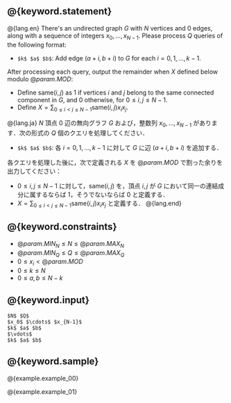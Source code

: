## @{keyword.statement}

@{lang.en}
There's an undirected graph $G$ with $N$ vertices and $0$ edges, along with a sequence of integers $x_0, \ldots, x_{N-1}$. Please process $Q$ queries of the following format:

- `$k$ $a$ $b$`: Add edge $(a + i, b + i)$ to $G$ for each $i=0,1,\ldots,k-1$.

After processing each query, output the remainder when $X$ defined below modulo $@{param.MOD}$:

- Define $\mathrm{same}(i,j)$ as $1$ if vertices $i$ and $j$ belong to the same connected component in $G$, and $0$ otherwise, for $0\leq i,j \leq N-1$.
- Define $X = \sum_{0\leq i<j\leq N-1}\mathrm{same}(i,j)x_ix_j$.

@{lang.ja}
$N$ 頂点 $0$ 辺の無向グラフ $G$ および，整数列 $x_0, \ldots, x_{N-1}$ があります．次の形式の $Q$ 個のクエリを処理してください．

- `$k$ $a$ $b$`: 各 $i=0,1,\ldots,k-1$ に対して $G$ に辺 $(a + i, b + i)$ を追加する．

各クエリを処理した後に，次で定義される $X$ を $@{param.MOD}$ で割った余りを出力してください：
- $0\leq i,j \leq N-1$ に対して，$\mathrm{same}(i,j)$ を，頂点 $i,j$ が $G$ において同一の連結成分に属するならば $1$，そうでないならば $0$ と定義する．
- $X = \sum_{0\leq i<j\leq N-1}\mathrm{same}(i,j)x_ix_j$ と定義する．
@{lang.end}

## @{keyword.constraints}

- $@{param.MIN_N} \leq N \leq @{param.MAX_N}$
- $@{param.MIN_Q} \leq Q \leq @{param.MAX_Q}$
- $0 \leq x_i < @{param.MOD}$
- $0 \leq k\leq N$
- $0 \leq a,b \leq N-k$

## @{keyword.input}

~~~
$N$ $Q$
$x_0$ $\cdots$ $x_{N-1}$
$k$ $a$ $b$
$\vdots$
$k$ $a$ $b$
~~~

## @{keyword.sample}

@{example.example_00}

@{example.example_01}
